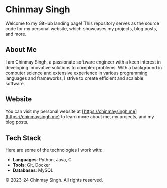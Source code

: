# Chinmay Singh
Welcome to my GitHub landing page! This repository serves as the source code for my personal website, which showcases my projects, blog posts, and more.

## About Me

I am Chinmay Singh, a passionate software engineer with a keen interest in developing innovative solutions to complex problems. With a background in computer science and extensive experience in various programming languages and frameworks, I strive to create efficient and scalable software.

## Website

You can visit my personal website at [https://chinmaysingh.me](https://chinmaysingh.me) to learn more about me, my projects, and my blog posts.

## Tech Stack

Here are some of the technologies I work with:

- **Languages**: Python, Java, C
- **Tools**: Git, Docker
- **Databases**: MySQL

© 2023-24 Chinmay Singh. All rights reserved.
